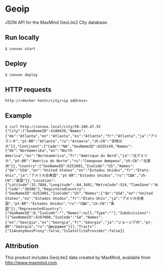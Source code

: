 # Geoip

JSON API for the MaxMind GeoLite2 City database.

## Run locally

    $ convox start

## Deploy

    $ convox deploy

## HTTP requests

    http://<docker host>/city/<ip address>

## Example

    $ curl http://convox.local/city/50.180.47.55
    {"City":{"GeoNameID":4180439,"Names":{"de":"Atlanta","en":"Atlanta","es":"Atlanta","fr":"Atlanta","ja":"アトランタ","pt-BR":"Atlanta","ru":"Атланта","zh-CN":"亚特兰大"}},"Continent":{"Code":"NA","GeoNameID":6255149,"Names":{"de":"Nordamerika","en":"North America","es":"Norteamérica","fr":"Amérique du Nord","ja":"北アメリカ","pt-BR":"América do Norte","ru":"Северная Америка","zh-CN":"北美洲"}},"Country":{"GeoNameID":6252001,"IsoCode":"US","Names":{"de":"USA","en":"United States","es":"Estados Unidos","fr":"États-Unis","ja":"アメリカ合衆国","pt-BR":"Estados Unidos","ru":"США","zh-CN":"美国"}},"Location":{"Latitude":33.7884,"Longitude":-84.3491,"MetroCode":524,"TimeZone":"America/New_York"},"Postal":{"Code":"30306"},"RegisteredCountry":{"GeoNameID":6252001,"IsoCode":"US","Names":{"de":"USA","en":"United States","es":"Estados Unidos","fr":"États-Unis","ja":"アメリカ合衆国","pt-BR":"Estados Unidos","ru":"США","zh-CN":"美国"}},"RepresentedCountry":{"GeoNameID":0,"IsoCode":"","Names":null,"Type":""},"Subdivisions":[{"GeoNameID":4197000,"IsoCode":"GA","Names":{"en":"Georgia","es":"Georgia","fr":"Géorgie","ja":"ジョージア州","pt-BR":"Geórgia","ru":"Джорджия"}}],"Traits":{"IsAnonymousProxy":false,"IsSatelliteProvider":false}}

## Attribution

This product includes GeoLite2 data created by MaxMind, available from
<a href="http://www.maxmind.com">http://www.maxmind.com</a>.
